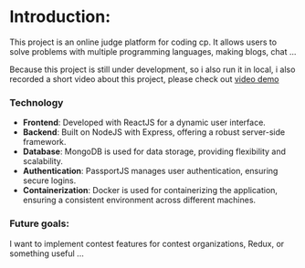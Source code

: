 # Introduction:

This project is an online judge platform for coding cp. It allows users to solve problems with multiple programming languages, making blogs, chat ...

Because this project is still under development, so i also run it in local, i also recorded a short video about this project, please check out [video demo](https://youtu.be/U9QacWLB0nU)

### Technology

- **Frontend**: Developed with ReactJS for a dynamic user interface.
- **Backend**: Built on NodeJS with Express, offering a robust server-side framework.
- **Database**: MongoDB is used for data storage, providing flexibility and scalability.
- **Authentication**: PassportJS manages user authentication, ensuring secure logins.
- **Containerization**: Docker is used for containerizing the application, ensuring a consistent environment across different machines.

### Future goals:

I want to implement contest features for contest organizations, Redux, or something useful ...
